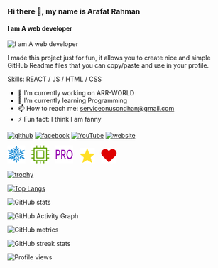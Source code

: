 ### Hi there 👋, my name is Arafat Rahman
#### I am A web developer
![I am A web developer](https://assets-global.website-files.com/615cc8f463d67d6b52e5bb6d/643ffe67fdd6e9384b99e866_understanding-the-world-of-programming.png)

I made this project just for fun, it allows you to create nice and simple GitHub Readme files that you can copy/paste and use in your profile.

Skills:  REACT / JS / HTML / CSS

- 🔭 I’m currently working on ARR-WORLD 
- 🌱 I’m currently learning Programming 
- 📫 How to reach me: serviceonusondhan@gmail.com 
- ⚡ Fun fact: I think I am fanny 


[<img src='https://cdn.jsdelivr.net/npm/simple-icons@3.0.1/icons/github.svg' alt='github' height='40'>](https://github.com/Arafat-Rahman-Robin)  [<img src='https://cdn.jsdelivr.net/npm/simple-icons@3.0.1/icons/facebook.svg' alt='facebook' height='40'>](https://www.facebook.com/arafat )  [<img src='https://cdn.jsdelivr.net/npm/simple-icons@3.0.1/icons/youtube.svg' alt='YouTube' height='40'>](https://www.youtube.com/channel/rqe)  [<img src='https://cdn.jsdelivr.net/npm/simple-icons@3.0.1/icons/icloud.svg' alt='website' height='40'>](q)  

<a href='https://archiveprogram.github.com/'><img src='https://raw.githubusercontent.com/acervenky/animated-github-badges/master/assets/acbadge.gif' width='40' height='40'></a> <a href='https://docs.github.com/en/developers'><img src='https://raw.githubusercontent.com/acervenky/animated-github-badges/master/assets/devbadge.gif' width='40' height='40'></a> <a href='https://github.com/pricing'><img src='https://raw.githubusercontent.com/acervenky/animated-github-badges/master/assets/pro.gif' width='40' height='40'></a> <a href='https://stars.github.com/'><img src='https://raw.githubusercontent.com/acervenky/animated-github-badges/master/assets/starbadge.gif' width='35' height='35'></a> <a href='https://docs.github.com/en/github/supporting-the-open-source-community-with-github-sponsors'><img src='https://raw.githubusercontent.com/acervenky/animated-github-badges/master/assets/sponsorbadge.gif' width='35' height='35'></a> 

[![trophy](https://github-profile-trophy.vercel.app/?username=Arafat-Rahman-Robin)](https://github.com/ryo-ma/github-profile-trophy)

[![Top Langs](https://github-readme-stats.vercel.app/api/top-langs/?username=Arafat-Rahman-Robin)](https://github.com/anuraghazra/github-readme-stats)

![GitHub stats](https://github-readme-stats.vercel.app/api?username=Arafat-Rahman-Robin&show_icons=true&count_private=true)  

![GitHub Activity Graph](https://activity-graph.herokuapp.com/graph?username=Arafat-Rahman-Robin)  

![GitHub metrics](https://metrics.lecoq.io/Arafat-Rahman-Robin)  

![GitHub streak stats](https://streak-stats.demolab.com/?user=Arafat-Rahman-Robin)  

![Profile views](https://gpvc.arturio.dev/Arafat-Rahman-Robin)  
